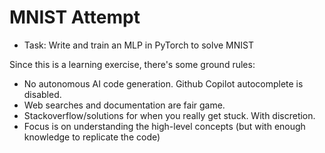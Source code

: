 # MNIST Attempt
* Task: Write and train an MLP in PyTorch to solve MNIST

Since this is a learning exercise, there's some ground rules:
* No autonomous AI code generation. Github Copilot autocomplete is disabled.
* Web searches and documentation are fair game.
* Stackoverflow/solutions for when you really get stuck. With discretion. 
* Focus is on understanding the high-level concepts (but with enough knowledge to replicate the code)